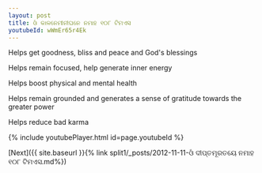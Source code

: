 ```yaml
---
layout: post
title: ଓଁ କାଳନେମୀନୀଘନେ ନମାହ ୧୦୮ ଟିମଏସ
youtubeId: wWmEr65r4Ek
---
```

 
 
Helps get goodness, bliss and peace and God's blessings
 
Helps remain focused, help generate inner energy 
 
Helps boost physical and mental health 
 
Helps remain grounded and generates a sense of gratitude towards the greater power 
 
Helps reduce bad karma
 
 
 
 


{% include youtubePlayer.html id=page.youtubeId %}
 
[Next]({{ site.baseurl }}{% link  split1/_posts/2012-11-11-ଓଁ ଦୀପ୍ତମୂରତୟେ ନମାହ ୧୦୮ ଟିମଏସ.md%})
 
